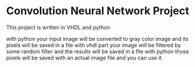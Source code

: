 # Convolution Neural Network Project

This project is written in VHDL and python

with python your input image will be converted to gray color image and its pixels will be saved in a file
with vhdl part your image will be filtered by some random filter and the results will be saved in a file
with python those pixels will be saved with an actual image file and you can use it
